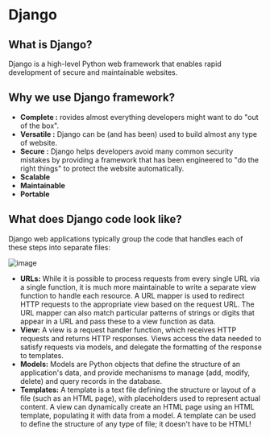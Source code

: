 # Django

## What is Django?
Django is a high-level Python web framework that enables rapid development of secure and maintainable websites. 

## Why we use Django framework?

- **Complete :** rovides almost everything developers might want to do "out of the box".
- **Versatile :** Django can be (and has been) used to build almost any type of website.
- **Secure :** Django helps developers avoid many common security mistakes by providing a framework that has been engineered to "do the right things" to protect the website automatically.
- **Scalable** 
- **Maintainable** 
- **Portable**

## What does Django code look like?

Django web applications typically group the code that handles each of these steps into separate files:

![image](https://user-images.githubusercontent.com/62019258/204098950-527d77e3-6112-4f56-a6a0-6a1608a72959.png)

- **URLs:** While it is possible to process requests from every single URL via a single function, it is much more maintainable to write a separate view function to handle each resource. A URL mapper is used to redirect HTTP requests to the appropriate view based on the request URL. The URL mapper can also match particular patterns of strings or digits that appear in a URL and pass these to a view function as data.
- **View:** A view is a request handler function, which receives HTTP requests and returns HTTP responses. Views access the data needed to satisfy requests via models, and delegate the formatting of the response to templates.
- **Models:** Models are Python objects that define the structure of an application's data, and provide mechanisms to manage (add, modify, delete) and query records in the database.
- **Templates:** A template is a text file defining the structure or layout of a file (such as an HTML page), with placeholders used to represent actual content. A view can dynamically create an HTML page using an HTML template, populating it with data from a model. A template can be used to define the structure of any type of file; it doesn't have to be HTML!
